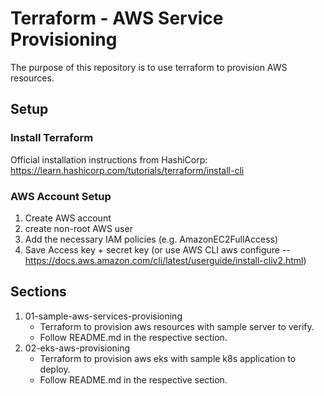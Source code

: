 # Terraform - AWS Service Provisioning
The purpose of this repository is to use terraform to provision AWS resources.

## Setup
### Install Terraform
Official installation instructions from HashiCorp: https://learn.hashicorp.com/tutorials/terraform/install-cli

### AWS Account Setup
1. Create AWS account
2. create non-root AWS user
3. Add the necessary IAM policies (e.g. AmazonEC2FullAccess)
4. Save Access key + secret key (or use AWS CLI aws configure -- https://docs.aws.amazon.com/cli/latest/userguide/install-cliv2.html)

## Sections
1. 01-sample-aws-services-provisioning
    - Terraform to provision aws resources with sample server to verify.
    - Follow README.md in the respective section.
2. 02-eks-aws-provisioning
    - Terraform to provision aws eks with sample k8s application to deploy.
    - Follow README.md in the respective section.
